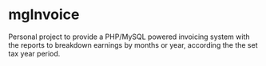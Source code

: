 mgInvoice
=========

Personal project to provide a PHP/MySQL powered invoicing system with the reports to breakdown earnings by months or year, according the the set tax year period.
